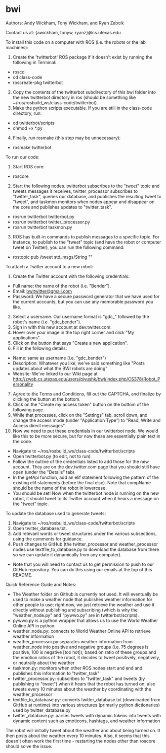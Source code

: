 bwi
===

Authors: Andy Wickham, Tony Wickham, and Ryan Zabcik

Contact us at: {awickham, tonyw, ryanz}@cs.utexas.edu



To install this code on a computer with ROS (i.e. the robots or the lab machines):

1. Create the 'twitterbot' ROS package if it doesn't exist by running the following in Terminal:
 - roscd
 - cd class-code
 - roscreate-pkg twitterbot
2. Copy the contents of the twitterbot subdirectory of this bwi folder into the new twitterbot directory in ros (should be something like ~/ros/rosbuild_ws/class-code/twitterbot).
3. Make the python scripts executable. If you are still in the class-code directory, run:
 - cd twitterbot/scripts
 - chmod +x *.py
4. Finally, run rosmake (this step may be unnecessary):
 - rosmake twitterbot

To run our code:

1. Start ROS core:
 - roscore
2. Start the following nodes. twitterbot subscribes to the "tweet" topic and tweets messages it receives, twitter_processor subscribes to "twitter_task", queries our database, and publishes the resulting tweet to "tweet", and taskmon monitors when nodes appear and disappear on the core and publishes updates to "twitter_task".
 - rosrun twitterbot twitterbot.py
 - rosrun twitterbot twitter_processor.py
 - rosrun twitterbot taskmon.py
3. ROS has built-in commands to publish messages to a specific topic. For instance, to publish to the "tweet" topic (and have the robot or computer tweet on Twitter), you can run the following command:
 - rostopic pub /tweet std_msgs/String "<Text to Tweet Here>"

To attach a Twitter account to a new robot:

1. Create the Twitter account with the following credentials:
 - Full name: the name of the robot (i.e. "Bender").
 - Email: bwitwitter@gmail.com
 - Password: We have a secure password generator that we have used for the current accounts, but you can use any memorable password you like.
2. Select a username. Our username format is "gdc_" followed by the robot's name (i.e. "gdc_bender"). 
3. Sign in with this new account at dev.twitter.com.
4. Hover over your image in the top right corner and click "My applications".
5. Click on the button that says "Create a new application".
6. Fill in the following details:
 - Name: same as username (i.e. "gdc_bender")
 - Description: Whatever you like; we've said something like "Posts updates about what the BWI robots are doing"
 - Website: We've linked to our Wiki page at http://zweb.cs.utexas.edu/users/piyushk/bwi/index.php/CS378/Robot_Personality
7. Agree to the Terms and Conditions, fill out the CAPTCHA, and finalize by clicking the button at the bottom.
8. Click on the "Create my access token" button on the bottom of the following page.
9. While that processes, click on the "Settings" tab, scroll down, and change the access mode (under "Application Type") to "Read, Write and Access direct messages".
10. Now we need to put these credentials in our twitterbot node. We would like this to be more secure, but for now these are essentially plain text in the code.
 - Navigate to ~/ros/rosbuild_ws/class-code/twitterbot/scripts
 - Open twitterbot.py (to edit, not to run)
 - Follow the outline of the credentials listed to add those for the new account. They are on the dev.twitter.com page that you should still have open (under the "Details" tab).
 - In the getApi function, add an elif statement following the pattern of the existing elif statements (before the final else). Note that compName should be the name of the robot in lowercase.
 - You should be set! Now when the twitterbot node is running on the new robot, it should tweet to its Twitter account when it hears a message on the "tweet" topic.

To update the database used to generate tweets:

1. Navigate to ~/ros/rosbuild_ws/class-code/twitterbot/scripts
2. Open twitter_database.txt.
3. Add relevant words or tweet structures under the various subsections, using the comments for guidance.
4. Push changes to GitHub (the twitter_processor and weather_processor nodes use textfile_to_database.py to download the database from there so we can update it dynamically from any computer).
 - Note that you will need to contact us to get permission to push to our GitHub repository. You can do this using our emails at the top of this README.



Quick Reference Guide and Notes:

 - The Weather folder on Github is currently not used. It will eventually be used to make a weather node that publishes weather information for other people to use; right now, we just retrieve the weather and use it directly without publishing and subscribing (which is why the "weather_node.py" and "pywwo.py" are in twitterbot/scripts).
 - pywwo.py is a python wrapper that allows us to use the World Weather Online API in python
 - weather_node.py: connects to World Weather Online API to retrieve weather information
 - weather_processor.py separates weather information from weather_node into positive and negative groups (i.e. 75 degrees is positive, 100 is negative [too hot]); based on ratio of these groups and the emotion ratios of the robot, it decides to tweet positively, negatively, or neutrally about the weather
 - taskmon.py: monitors when other ROS nodes start and end and publishes this information to "twitter_task"
 - twitter_processor.py: subscribes to "twitter_task" and tweets (by publishing to "tweet") when it hears that the robot has turned on; also tweets every 10 minutes about the weather by coordinating with the weather_processor
 - textfile_to_database.py: converts twitter_database.txt (downloaded from GitHub at runtime) into various structures (primarily python dictionaries) used by twitter_database.py
 - twitter_database.py: parses tweets with dynamic tokens into tweets with dynamic content such as emoticons, hashtags, and weather information

The robot will initially tweet about the weather and about being turned on. It then posts about the weather every 10 minutes. Also, it seems that this doesn't often work the first time - restarting the nodes other than roscore should solve the issue.
